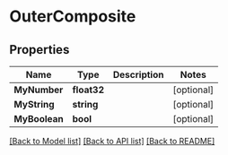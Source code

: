 # OuterComposite

## Properties

Name | Type | Description | Notes
------------ | ------------- | ------------- | -------------
**MyNumber** | **float32** |  | [optional] 
**MyString** | **string** |  | [optional] 
**MyBoolean** | **bool** |  | [optional] 

[[Back to Model list]](../README.md#documentation-for-models) [[Back to API list]](../README.md#documentation-for-api-endpoints) [[Back to README]](../README.md)


